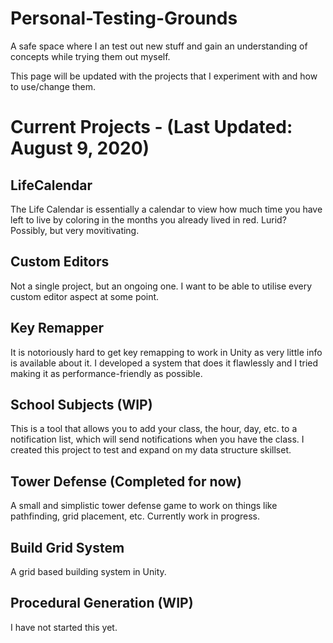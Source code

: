 # Personal-Testing-Grounds
 A safe space where I an test out new stuff and gain an understanding of concepts while trying them out myself.
 
 This page will be updated with the projects that I experiment with and how to use/change them.


# Current Projects - (Last Updated: August 9, 2020)

## LifeCalendar
The Life Calendar is essentially a calendar to view how much time you have left to live by coloring in the months you already lived in red. Lurid? Possibly, but very movitivating.

## Custom Editors
Not a single project, but an ongoing one. I want to be able to utilise every custom editor aspect at some point.

## Key Remapper 
It is notoriously hard to get key remapping to work in Unity as very little info is available about it. I developed a system that does it flawlessly and I tried making it as performance-friendly as possible.

## School Subjects (WIP)
This is a tool that allows you to add your class, the hour, day, etc. to a notification list, which will send notifications when you have the class. I created this project to test and expand on my data structure skillset.

## Tower Defense (Completed for now)
A small and simplistic tower defense game to work on things like pathfinding, grid placement, etc. Currently work in progress.

## Build Grid System
A grid based building system in Unity.

## Procedural Generation (WIP)
I have not started this yet.
